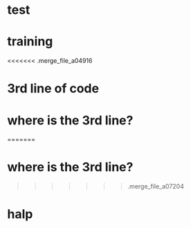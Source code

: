 # test
# training
<<<<<<< .merge_file_a04916
# 3rd line of code
# where is the 3rd line?
=======
# where is the 3rd line?
>>>>>>> .merge_file_a07204
# halp
